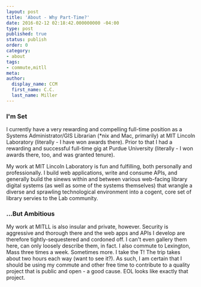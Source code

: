 ```yaml
---
layout: post
title: 'About - Why Part-Time?'
date: 2016-02-12 02:18:42.000000000 -04:00
type: post
published: true
status: publish
order: 0
category:
- about
tags:
- commute,mitll
meta:
author:
  display_name: CCM
  first_name: C.C.
  last_name: Miller
---
```


### I'm Set

I currently have a very rewarding and compelling full-time position as a Systems Administrator/GIS Librarian (*nix and Mac, primarily) at <span class="copy-trigger" data-type="gob" data-id="gD19">MIT Lincoln Laboratory</span> (literally - I have won <span class="copy-trigger" data-type="slug" data-id="cv-awards-and-recognition">awards</span> there). Prior to that I had a rewarding and successful full-time gig at <span class="copy-trigger" data-type="gob" data-id="gD16">Purdue University</span> (literally - I won <span class="copy-trigger" data-type="slug" data-id="cv-awards-and-recognition">awards there, too, and was granted tenure</span>).

My work at MIT Lincoln Laboratory is fun and fulfilling, both personally and professionally. I build web applications, write and consume APIs, and generally build the sinews within and between various web-facing library digital systems (as well as some of the systems themselves) that wrangle a diverse and sprawling technological environment into a cogent, core set of library servies to the Lab community.

### ...But Ambitious

My work at MITLL is also insular and private, however. Security is aggressive and thorough there and the web apps and APIs I develop are therefore tightly-sequestered and cordoned off. I can't even gallery them here, can only <span class="copy-trigger" data-type="slug" data-id="about-portfolio">loosely describe them</span>, in fact. I also commute to Lexington, Mass three times a week. Sometimes more. I take the T! The trip takes about two hours each way (<span class="copy-trigger" data-type="gob" data-id="g|1">want to see it?</span>). As such, I am certain that I should be using my commute and other free time to contribute to a quality project that is public and open - a good cause. EOL looks like exactly that project.